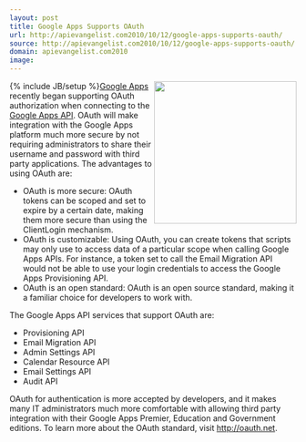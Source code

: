 ```yaml
---
layout: post
title: Google Apps Supports OAuth
url: http://apievangelist.com2010/10/12/google-apps-supports-oauth/
source: http://apievangelist.com2010/10/12/google-apps-supports-oauth/
domain: apievangelist.com2010
image: 
---
```

{% include JB/setup %}<img src="http://kinlane-productions.s3.amazonaws.com/OAuth.png"  width="250" align="right" /><a href="http://www.google.com/a/">Google Apps</a> recently began supporting OAuth authorization when connecting to the <a href="http://code.google.com/googleapps">Google Apps API</a>.
OAuth will make integration with the Google Apps platform much more secure by not requiring administrators to share their username and password with third party applications.
The advantages to using OAuth are:
<ul>
     <li>OAuth is more secure: OAuth tokens can be scoped and set to expire by a certain date, making them more secure than using the ClientLogin mechanism.
     </li>
     <li>OAuth is customizable: Using OAuth, you can create tokens that scripts may only use to access data of a particular scope when calling Google Apps APIs. For instance, a token set to call the Email Migration API would not be able to use your login credentials to access the Google Apps Provisioning API.
     </li>
     <li>OAuth is an open standard: OAuth is an open source standard, making it a familiar choice for developers to work with.
     </li>
</ul>The Google Apps API services that support OAuth are:
<ul>
     <li>Provisioning API
     </li>
     <li>Email Migration API
     </li>
     <li>Admin Settings API
     </li>
     <li>Calendar Resource API
     </li>
     <li>Email Settings API
     </li>
     <li>Audit API
     </li>
</ul>OAuth for authentication is more accepted by developers, and it makes many IT administrators much more comfortable with allowing third party integration with their Google Apps Premier, Education and Government editions.
To learn more about the OAuth standard, visit <a href="http://oauth.net">http://oauth.net</a>.
